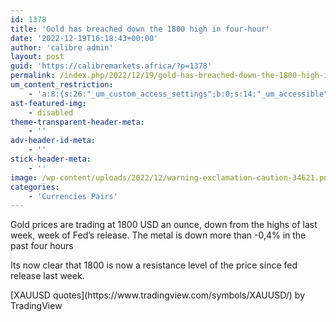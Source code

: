 ```yaml
---
id: 1378
title: 'Gold has breached down the 1800 high in four-hour'
date: '2022-12-19T16:18:43+00:00'
author: 'calibre admin'
layout: post
guid: 'https://calibremarkets.africa/?p=1378'
permalink: /index.php/2022/12/19/gold-has-breached-down-the-1800-high-in-four-hour/
um_content_restriction:
    - 'a:8:{s:26:"_um_custom_access_settings";b:0;s:14:"_um_accessible";i:0;s:28:"_um_access_hide_from_queries";b:0;s:19:"_um_noaccess_action";i:0;s:30:"_um_restrict_by_custom_message";i:0;s:27:"_um_restrict_custom_message";s:0:"";s:19:"_um_access_redirect";i:0;s:23:"_um_access_redirect_url";s:0:"";}'
ast-featured-img:
    - disabled
theme-transparent-header-meta:
    - ''
adv-header-id-meta:
    - ''
stick-header-meta:
    - ''
image: /wp-content/uploads/2022/12/warning-exclamation-caution-34621.png
categories:
    - 'Currencies Pairs'
---
```


Gold prices are trading at 1800 USD an ounce, down from the highs of last week, week of Fed’s release. The metal is down more than -0,4% in the past four hours

Its now clear that 1800 is now a resistance level of the price since fed release last week.

<div class="tradingview-widget-container"><div class="tradingview-widget-container__widget"></div><div class="tradingview-widget-copyright">[<span class="blue-text">XAUUSD quotes</span>](https://www.tradingview.com/symbols/XAUUSD/) by TradingView</div> <script async="" src="https://s3.tradingview.com/external-embedding/embed-widget-symbol-info.js" type="text/javascript">
  {
  "symbol": "OANDA:XAUUSD",
  "width": "100%",
  "locale": "en",
  "colorTheme": "light",
  "isTransparent": true
}
  </script></div>